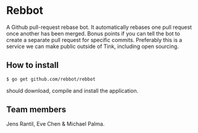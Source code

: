 Rebbot
======
A Github pull-request rebase bot. It automatically rebases one pull request
once another has been merged. Bonus points if you can tell the bot to create a
separate pull request for specific commits. Preferably this is a service we can
make public outside of Tink, including open sourcing.

How to install
--------------
```bash
$ go get github.com/rebbot/rebbot
```
should download, compile and install the application.

Team members
------------
Jens Rantil, Eve Chen & Michael Palma.
